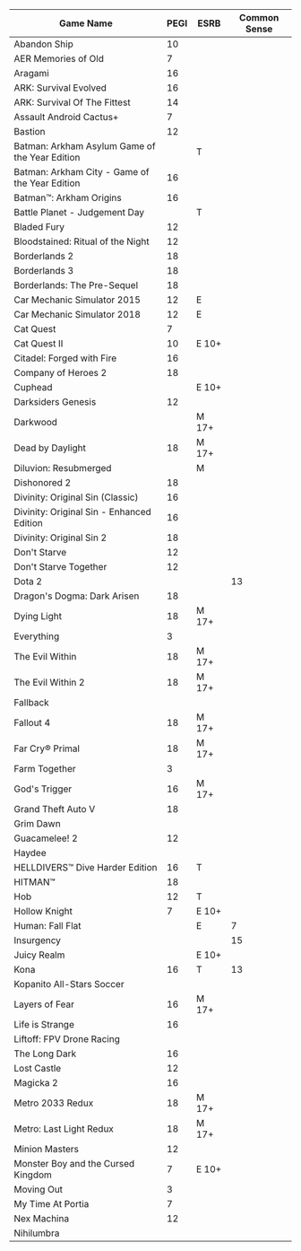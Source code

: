 |Game Name|PEGI|ESRB|Common Sense|
|-|-|-|-|
|Abandon Ship|10|||
|AER Memories of Old|7|||
|Aragami|16|||
|ARK: Survival Evolved |16|||
|ARK: Survival Of The Fittest |14|||
|Assault Android Cactus+ | 7|||
|Bastion | 12 |||
|Batman: Arkham Asylum Game of the Year Edition ||T||
|Batman: Arkham City - Game of the Year Edition |16|||
|Batman™: Arkham Origins |16|||
|Battle Planet - Judgement Day ||T||
|Bladed Fury |12|||
|Bloodstained: Ritual of the Night |12|||
|Borderlands 2 |18|||
|Borderlands 3 |18|||
|Borderlands: The Pre-Sequel |18|||
|Car Mechanic Simulator 2015 |12|E||
|Car Mechanic Simulator 2018 |12|E||
|Cat Quest |7|||
|Cat Quest II |10|E 10+||
|Citadel: Forged with Fire|16|||
|Company of Heroes 2 |18|||
|Cuphead||E 10+||
|Darksiders Genesis |12|||
|Darkwood||M 17+||
|Dead by Daylight |18|M 17+||
|Diluvion: Resubmerged ||M||
|Dishonored 2 |18|||
|Divinity: Original Sin (Classic) |16|||
|Divinity: Original Sin - Enhanced Edition |16|||
|Divinity: Original Sin 2 |18|||
|Don't Starve |12|||
|Don't Starve Together |12|||
|Dota 2|||13|
|Dragon's Dogma: Dark Arisen |18|||
|Dying Light |18|M 17+||
|Everything|3|||
|The Evil Within |18|M 17+||
|The Evil Within 2 |18|M 17+||
|Fallback||||
|Fallout 4|18|M 17+||
|Far Cry® Primal|18|M 17+||
|Farm Together |3|||
|God's Trigger |16|M 17+||
|Grand Theft Auto V |18|||
|Grim Dawn ||||
|Guacamelee! 2 |12|||
|Haydee||||
|HELLDIVERS™ Dive Harder Edition |16|T||
|HITMAN™ |18|||
|Hob|12|T||
|Hollow Knight |7|E 10+||
|Human: Fall Flat ||E|7|
|Insurgency|||15|
|Juicy Realm ||E 10+||
|Kona|16|T|13|
|Kopanito All-Stars Soccer ||||
|Layers of Fear |16|M 17+||
|Life is Strange|16|||
|Liftoff: FPV Drone Racing ||||
|The Long Dark |16|||
|Lost Castle|12|||
|Magicka 2 |16|||
|Metro 2033 Redux |18|M 17+||
|Metro: Last Light Redux |18|M 17+||
|Minion Masters |12|||
|Monster Boy and the Cursed Kingdom |7|E 10+||
|Moving Out |3|||
|My Time At Portia |7|||
|Nex Machina |12|||
|Nihilumbra||||